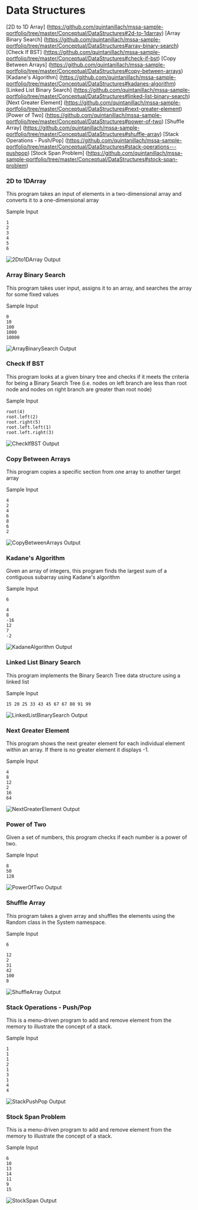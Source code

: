 # Data Structures

[2D to 1D Array] (https://github.com/quintanillach/mssa-sample-portfolio/tree/master/Conceptual/DataStructures#2d-to-1darray)
[Array Binary Search] (https://github.com/quintanillach/mssa-sample-portfolio/tree/master/Conceptual/DataStructures#array-binary-search)
[Check If BST] (https://github.com/quintanillach/mssa-sample-portfolio/tree/master/Conceptual/DataStructures#check-if-bst)
[Copy Between Arrays] (https://github.com/quintanillach/mssa-sample-portfolio/tree/master/Conceptual/DataStructures#copy-between-arrays)
[Kadane's Algorithm] (https://github.com/quintanillach/mssa-sample-portfolio/tree/master/Conceptual/DataStructures#kadanes-algorithm)
[Linked List Binary Search] (https://github.com/quintanillach/mssa-sample-portfolio/tree/master/Conceptual/DataStructures#linked-list-binary-search)
[Next Greater Element] (https://github.com/quintanillach/mssa-sample-portfolio/tree/master/Conceptual/DataStructures#next-greater-element)
[Power of Two] (https://github.com/quintanillach/mssa-sample-portfolio/tree/master/Conceptual/DataStructures#power-of-two)
[Shuffle Array] (https://github.com/quintanillach/mssa-sample-portfolio/tree/master/Conceptual/DataStructures#shuffle-array)
[Stack Operations - Push/Pop] (https://github.com/quintanillach/mssa-sample-portfolio/tree/master/Conceptual/DataStructures#stack-operations---pushpop)
[Stock Span Problem] (https://github.com/quintanillach/mssa-sample-portfolio/tree/master/Conceptual/DataStructures#stock-span-problem)

### 2D to 1DArray

This program takes an input of elements in a two-dimensional array and converts it to a one-dimensional array

Sample Input

```
1
2
3
4
5
6
```

![2Dto1DArray Output](https://github.com/quintanillach/mssa-ct1-quintanilla/blob/master/images/2Dto1DArray(1).PNG)

### Array Binary Search

This program takes user input, assigns it to an array, and searches the array for some fixed values

Sample Input
```
0
10
100
1000
10000
```

![ArrayBinarySearch Output](https://github.com/quintanillach/mssa-ct1-quintanilla/blob/master/images/ArrayBinarySearch.PNG)

### Check If BST

This program looks at a given binary tree and checks if it meets the criteria for being a Binary Search Tree (i.e. nodes on left branch are less than root node and nodes on right branch are greater than root node)

Sample Input
```
root(4)
root.left(2)
root.right(5)
root.left.left(1)
root.left.right(3)
```

![CheckIfBST Output]( https://github.com/quintanillach/mssa-ct1-quintanilla/blob/master/images/CheckIfBST.PNG)

### Copy Between Arrays

This program copies a specific section from one array to another target array

Sample Input
```
4
2
4
6
8
6
2
```

![CopyBetweenArrays Output]( https://github.com/quintanillach/mssa-ct1-quintanilla/blob/master/images/CopyBetweenArrays.PNG)

### Kadane's Algorithm

Given an array of integers, this program finds the largest sum of a contiguous subarray using Kadane's algorithm

Sample Input
```
6

4
8
-16
12
7
-2
```

![KadaneAlgorithm Output]( https://github.com/quintanillach/mssa-ct1-quintanilla/blob/master/images/KadaneAlgorithm.PNG)

### Linked List Binary Search

This program implements the Binary Search Tree data structure using a linked list

Sample Input
```
15 20 25 33 43 45 67 67 80 91 99
```

![LinkedListBinarySearch Output]( https://github.com/quintanillach/mssa-ct1-quintanilla/blob/master/images/LinkedListBinarySearch.PNG)

### Next Greater Element

This program shows the next greater element for each individual element within an array. If there is no greater element it displays -1.

Sample Input
```
4
8
12
2
16
64
```
![NextGreaterElement Output]( https://github.com/quintanillach/mssa-ct1-quintanilla/blob/master/images/NextGreaterElement.PNG)

### Power of Two

Given a set of numbers, this program checks if each number is a power of two.

Sample Input
```
8
50
128
```
![PowerOfTwo Output]( https://github.com/quintanillach/mssa-ct1-quintanilla/blob/master/images/PowerOfTwo.PNG)

### Shuffle Array

This program takes a given array and shuffles the elements using the Random class in the System namespace.

Sample Input
```
6

12
2
31
42
100
8
```
![ShuffleArray Output]( https://github.com/quintanillach/mssa-ct1-quintanilla/blob/master/images/ShuffleArray.PNG)

### Stack Operations - Push/Pop

This is a menu-driven program to add and remove element from the memory to illustrate the concept of a stack.

Sample Input
```
1
1
1
2
1
3
1
4
4
```
![StackPushPop Output]( https://github.com/quintanillach/mssa-ct1-quintanilla/blob/master/images/StackPushPop.PNG)

### Stock Span Problem

This is a menu-driven program to add and remove element from the memory to illustrate the concept of a stack.

Sample Input
```
6
10
13
14
11
9
15
```
![StockSpan Output]( https://github.com/quintanillach/mssa-sample-portfolio/blob/master/images/StockSpan.PNG)